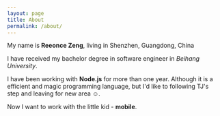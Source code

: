 ```yaml
---
layout: page
title: About
permalink: /about/
---
```


My name is **Reeonce Zeng**, living in Shenzhen, Guangdong, China

I have received my bachelor degree in software engineer in *Beihang University*.

I have been working with **Node.js** for more than one year. Although it is a efficient and magic programming language, but I'd like to following TJ's step and leaving for new area ☺.

Now I want to work with the little kid - **mobile**.


